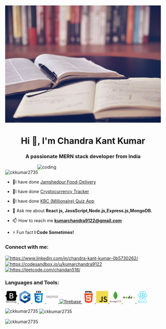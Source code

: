 ![logo](https://github.com/ckkumar2735/ckkumar27351/blob/main/photo-1456513080510-7bf3a84b82f8.jpg)

<h1 align="center">Hi 👋, I'm Chandra Kant Kumar</h1>
<h3 align="center">A passionate MERN stack developer from India</h3>


<img align="right" alt ="coding" width="400" src=" https://user-images.githubusercontent.com/55389276/140866485-8fb1c876-9a8f-4d6a-98dc-08c4981eaf70.gif">

<p align="left"> <img src="https://komarev.com/ghpvc/?username=ckkumar2735&label=Profile%20views&color=0e75b6&style=flat" alt="ckkumar2735" /> </p>

- 🔭I have done [Jamshedpur Food-Delivery](https://jamshedpur-food-delivery.vercel.app/)

- 🔭I have done [Cryptocurrency Tracker](https://storied-strudel-48ebb9.netlify.app/)

- 🔭I have done [KBC (Millionaire) Quiz App](https://preeminent-stardust-28f748.netlify.app/)

- 💬 Ask me about **React js, JavaScript,Node.js,Express.js,MongoDB.**

- 📫 How to reach me **kumarchandra9122@gmail.com**

- ⚡ Fun fact **I Code Sometimes!**

<h3 align="left">Connect with me:</h3>
<p align="left">
<a href="https://linkedin.com/in/https://www.linkedin.com/in/chandra-kant-kumar-0b5730262/" target="blank"><img align="center" src="https://raw.githubusercontent.com/rahuldkjain/github-profile-readme-generator/master/src/images/icons/Social/linked-in-alt.svg" alt="https://www.linkedin.com/in/chandra-kant-kumar-0b5730262/" height="30" width="40" /></a>
<a href="https://codesandbox.com/https://codesandbox.io/u/kumarchandra9122" target="blank"><img align="center" src="https://raw.githubusercontent.com/rahuldkjain/github-profile-readme-generator/master/src/images/icons/Social/codesandbox.svg" alt="https://codesandbox.io/u/kumarchandra9122" height="30" width="40" /></a>
<a href="https://www.leetcode.com/https://leetcode.com/chandan518/" target="blank"><img align="center" src="https://raw.githubusercontent.com/rahuldkjain/github-profile-readme-generator/master/src/images/icons/Social/leet-code.svg" alt="https://leetcode.com/chandan518/" height="30" width="40" /></a>
</p>

<h3 align="left">Languages and Tools:</h3>
<p align="left"> <a href="https://getbootstrap.com" target="_blank" rel="noreferrer"> <img src="https://raw.githubusercontent.com/devicons/devicon/master/icons/bootstrap/bootstrap-plain-wordmark.svg" alt="bootstrap" width="40" height="40"/> </a> <a href="https://www.w3schools.com/cpp/" target="_blank" rel="noreferrer"> <img src="https://raw.githubusercontent.com/devicons/devicon/master/icons/cplusplus/cplusplus-original.svg" alt="cplusplus" width="40" height="40"/> </a> <a href="https://www.w3schools.com/css/" target="_blank" rel="noreferrer"> <img src="https://raw.githubusercontent.com/devicons/devicon/master/icons/css3/css3-original-wordmark.svg" alt="css3" width="40" height="40"/> </a> <a href="https://expressjs.com" target="_blank" rel="noreferrer"> <img src="https://raw.githubusercontent.com/devicons/devicon/master/icons/express/express-original-wordmark.svg" alt="express" width="40" height="40"/> </a> <a href="https://firebase.google.com/" target="_blank" rel="noreferrer"> <img src="https://www.vectorlogo.zone/logos/firebase/firebase-icon.svg" alt="firebase" width="40" height="40"/> </a> <a href="https://www.w3.org/html/" target="_blank" rel="noreferrer"> <img src="https://raw.githubusercontent.com/devicons/devicon/master/icons/html5/html5-original-wordmark.svg" alt="html5" width="40" height="40"/> </a> <a href="https://developer.mozilla.org/en-US/docs/Web/JavaScript" target="_blank" rel="noreferrer"> <img src="https://raw.githubusercontent.com/devicons/devicon/master/icons/javascript/javascript-original.svg" alt="javascript" width="40" height="40"/> </a> <a href="https://www.mongodb.com/" target="_blank" rel="noreferrer"> <img src="https://raw.githubusercontent.com/devicons/devicon/master/icons/mongodb/mongodb-original-wordmark.svg" alt="mongodb" width="40" height="40"/> </a> <a href="https://nodejs.org" target="_blank" rel="noreferrer"> <img src="https://raw.githubusercontent.com/devicons/devicon/master/icons/nodejs/nodejs-original-wordmark.svg" alt="nodejs" width="40" height="40"/> </a> <a href="https://reactjs.org/" target="_blank" rel="noreferrer"> <img src="https://raw.githubusercontent.com/devicons/devicon/master/icons/react/react-original-wordmark.svg" alt="react" width="40" height="40"/> </a> </p>

<p><img align="left" src="https://github-readme-stats.vercel.app/api/top-langs?username=ckkumar2735&show_icons=true&locale=en&layout=compact" alt="ckkumar2735" /></p>

<p>&nbsp;<img align="center" src="https://github-readme-stats.vercel.app/api?username=ckkumar2735&show_icons=true&locale=en" alt="ckkumar2735" /></p>

<p><img align="center" src="https://github-readme-streak-stats.herokuapp.com/?user=ckkumar2735&" alt="ckkumar2735" /></p>
